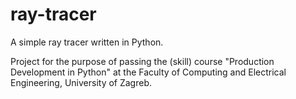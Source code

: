 # ray-tracer

A simple ray tracer written in Python.

Project for the purpose of passing the (skill) course "Production Development in Python" at the Faculty of Computing and Electrical Engineering, University of Zagreb.